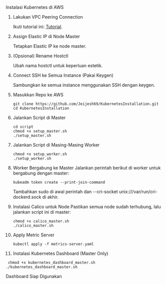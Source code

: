 Instalasi Kubernetes di AWS
1. Lakukan VPC Peering Connection

    Ikuti tutorial ini: [Tutorial](https://www.youtube.com/watch?v=0mRA-KuXI2s).

2. Assign Elastic IP di Node Master

    Tetapkan Elastic IP ke node master.

3. (Opsional) Rename Hostctl

    Ubah nama hostctl untuk keperluan estetik.

4. Connect SSH ke Semua Instance (Pakai Keygen)

    Sambungkan ke semua instance menggunakan SSH dengan keygen.

5. Masukkan Repo ke AWS
   ```
   git clone https://github.com/Jeijesh69/KubernetesInstallation.git
   cd KubernetesInstallation

6. Jalankan Script di Master
   ```
   cd script
   chmod +x setup_master.sh
   ./setup_master.sh

7. Jalankan Script di Masing-Masing Worker
   ```
   chmod +x setup_worker.sh
   ./setup_worker.sh

8. Worker Bergabung ke Master
   Jalankan perintah berikut di worker untuk bergabung dengan master:
   ```
   kubeadm token create --print-join-command
   ```
   Tambahkan sudo di awal perintah dan --cri-socket unix:///var/run/cri-dockerd.sock di akhir.

9. Instalasi Calico untuk Node
   Pastikan semua node sudah terhubung, lalu jalankan script ini di master:
   ```
   chmod +x calico_master.sh
   ./calico_master.sh

10. Apply Metric Server
    ```
    kubectl apply -f metrics-server.yaml

11. Instalasi Kubernetes Dashboard (Master Only)
   ```
    chmod +x kubernetes_dashboard_master.sh
   ./kubernetes_dashboard_master.sh
   ```

Dashboard Siap Digunakan
